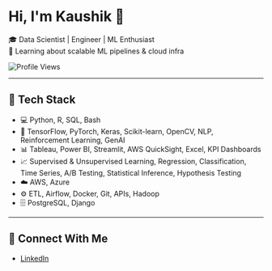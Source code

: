 # Hi, I'm Kaushik 👋

🎓 Data Scientist | Engineer | ML Enthusiast  
🌱 Learning about scalable ML pipelines & cloud infra

![Profile Views](https://komarev.com/ghpvc/?username=kaushiknb11&style=flat-square)


---

## 🚀 Tech Stack
- 💻 Python, R, SQL, Bash  
- 🧠 TensorFlow, PyTorch, Keras, Scikit-learn, OpenCV, NLP, Reinforcement Learning, GenAI  
- 📊 Tableau, Power BI, Streamlit, AWS QuickSight, Excel, KPI Dashboards  
- 📈 Supervised & Unsupervised Learning, Regression, Classification, Time Series, A/B Testing, Statistical Inference, Hypothesis Testing  
- ☁️ AWS, Azure  
- ⚙️ ETL, Airflow, Docker, Git, APIs, Hadoop  
- 🗄️ PostgreSQL, Django  

---

## 🔗 Connect With Me
- [LinkedIn](https://www.linkedin.com/in/kaushik-narasimha/)


